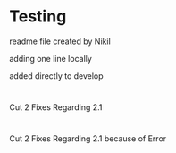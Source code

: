 # Testing


readme file created by Nikil


adding one line locally


added directly to develop

	


#

Cut 2 Fixes Regarding 2.1

#


#

Cut 2 Fixes Regarding 2.1 because of Error

#
